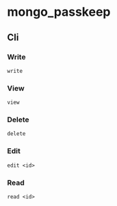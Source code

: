 # mongo_passkeep

## Cli

### Write
`write`

### View
`view`

### Delete
`delete`

### Edit
`edit <id>`

### Read
`read <id>`
